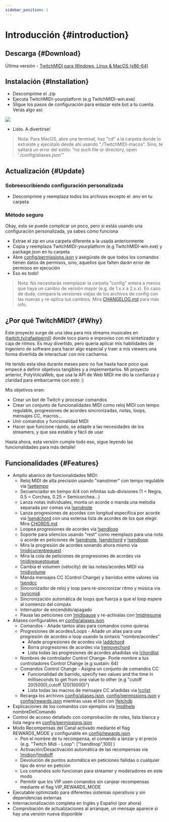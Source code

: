 ```yaml
---
sidebar_position: 1
---
```

# Introducción {#introduction}

## Descarga {#Download}

Última versión - [TwitchMIDI para Windows, Linux & MacOS (x86-64)](https://github.com/rafaelpernil2/TwitchMIDI/releases/latest/download/TwitchMIDI.zip)

## Instalación {#Installation}

* Descomprime el .zip
* Ejecuta TwitchMIDI-yourplatform (e.g TwitchMIDI-win.exe)
* SIigue los pasos de configuración para enlazar este bot a tu cuenta. Verás algo así:

[![](https://feranern.sirv.com/Images/TwitchMIDI_initConfig.png)](#installation)

* Listo. A divertirse!

> Nota: Para MacOS, abre una terminal, haz "cd" a la carpeta donde lo extraiste y ejecútalo desde ahí usando "./TwitchMIDI-macos".
> Sino, te saltará un error del estilo: "no such file or directory, open './config/aliases.json'"

## Actualización {#Update}

### Sobreescribiendo configuración personalizada

* Descomprime y reemplaza todos los archivos excepto el .env en tu carpeta

### Método seguro

Okay, esto se puede complicar un poco, pero si estás usando una configuración personalizada, ya sabes cómo funciona

* Extrae el zip en una carpeta diferente a la usada anteriormente
* Copia y reemplaza TwitchMIDI-yourplatform (e.g TwitchMIDI-win.exe) y package.json en tu carpeta
* Abre [config/permissions.json](https://github.com/rafaelpernil2/TwitchMIDI/blob/master/config/permissions.json) y asegúrate de que todos los comandos tienen datos de permisos, sino, aquellos que falten darán error de permisos en ejecución
* Eso es todo!

> Nota: No necesitarás reemplazar la carpeta "config" entera a menos que haya un cambio de versión mayor (e.g, de 1.x.x a 2.x.x).
> En caso de duda, compara la versiones viejas de los archivos de config con las nuevas y re-aplica tus cambios. Mira [CHANGELOG.md](https://github.com/rafaelpernil2/TwitchMIDI/blob/master/CHANGELOG.md) para más info.


## ¿Por qué TwitchMIDI? {#Why}

Este proyecto surge de una idea para mis streams musicales en ([twitch.tv/rafaelpernil](https://twitch.tv/rafaelpernil)) donde toco piano e improviso con mi sintetizador y caja de ritmos.
Es muy divertido, pero quería aplicar mis habilidades de ingeniero de software para hacer algo especial y traer a mis viewers una forma divertida de interactuar con mis cacharros.

He tenido esta idea durante meses pero no fue hasta hace poco que empecé a definir objetivos tangibles y a implementarlos. Mi proyecto anterior, PolyVolcaWeb, que usa la API de Web MIDI me dio la confianza y claridad para embarcarme con esto :)

Mis objetivos eran:

- Crear un bot de Twitch y procesar comandos
- Crear un conjunto de funcionalidades MIDI como reloj MIDI con tempo regulable, progresiones de acordes sincronizadas, notas, loops, mensajes CC, macros...
- Unir comandos y funcionalidad MIDI
- Hacer que funcione rápido, se adapte a las necesidades de los streamers, y que sea estable y fácil de usar

Hasta ahora, esta versión cumple todo eso, sigue leyendo las funcionalidades para más detalle!

## Funcionalidades {#Features}

* Amplio abanico de funcionalidades MIDI:
  * Reloj MIDI de alta precisión usando "nanotimer" con tempo regulable via [!settempo](#settempo)
  * Secuenciador en tiempo 4/4 con infinitas sub-divisiones (1 = Negra, 0.5 = Corchea, 0.25 = Semicorchea...)
  * Lanza notas individuales, monta un acorde o manda una melodía separada por comas via [!sendnote](#sendnote)
  * Lanza progresiones de acordes con longitud específica por acorde via [!sendchord](#sendchord) con una extensa lista de acordes de los que elegir. Mira [CHORDS.md](https://github.com/rafaelpernil2/TwitchMIDI/blob/master/CHORDS.md)
  * Loopea progresiones de acordes via [!sendloop](#sendloop)
  * Soporte para silencios usando "rest" como reemplazo para una nota o acorde en peticiones de [!sendnote](#sendnote), [!sendchord](#sendchord) y [!sendloop](#sendloop)
  * Mira la progresión de acordes sonando ahora mismo via [!midicurrentrequest](#midicurrentrequest)
  * Mira la cola de peticiones de progresiones de acordes via [!midirequestqueue](#midirequestqueue)
  * Cambia el volumen (velocity) de las notas/acordes MIDI via [!midivolume](#midivolume)
  * Manda mensajes CC (Control Change) y barridos entre valores via [!sendcc](#sendcc)
  * Sincronizador de reloj y loop para re-sincronizar ritmo y música via [!syncmidi](#syncmidi)
  * Sincronización automática de loops que fuerza a que el loop espere al comienzo del compás
  * Interruptor de encendido/apagado
  * Pausa las peticiones con [!midipause](#midipause) y re-actívalas con [!midiresume](#midiresume)
* Aliases configurables en [config/aliases.json](https://github.com/rafaelpernil2/TwitchMIDI/blob/master/config/aliases.json)
  * Comandos - Añade tantos alias para comandos como quieras
  * Progresiones de acordes/Loops - Añade un alias para una progresión de acordes o loop usando la sintaxis "nombre/acordes"
    * Añade progresiones de acordes via [!addchord](#addchord)
    * Borra progresiones de acordes via [!removechord](#removechord)
    * Lista todas las progresiones de acordes añadidas via [!chordlist](#chordlist)
  * Nombres de controlador Control Change- Ponle nombre a tus controladores Control Change (e.g sustain: 64)
  * Comandos Control Change - Asigna un conjunto de comandos CC
    * Funcionalidad de barrido, specify two values and the time in milliseconds to get from one value to other (e.g "cutoff 20(5000),cutoff 120(10000)")
    * Lista todas las macros de mensajes CC añadidas via [!cclist](#cclist)
  * Recarga los archivos [config/aliases.json](https://github.com/rafaelpernil2/TwitchMIDI/blob/master/config/aliases.json), [config/permissions.json](https://github.com/rafaelpernil2/TwitchMIDI/blob/master/config/permissions.json) y [config/rewards.json](https://github.com/rafaelpernil2/TwitchMIDI/blob/master/config/rewards.json) mientras usas el bot con [!fetchdb](#fetchdb)
* Explicaciones de los comandos con ejemplos via [!midihelp](#midihelp) nombreDelComando
* Control de acceso detallado con comprobación de roles, lista blanca y lista negra en [config/permissions.json](https://github.com/rafaelpernil2/TwitchMIDI/blob/master/config/permissions.json)
* Modo Recompensas del Canal activado mediante el flag REWARDS_MODE y configurable en [config/rewards.json](https://github.com/rafaelpernil2/TwitchMIDI/blob/master/config/rewards.json)
  * Pon el nombre de tu recompensa, el comando a lanzar y el precio (e.g. "Twitch Midi - Loop": \["!sendloop",100\] )
  * Activación/Desactivación automática de las recompensas via [!midion](#midion)/[!midioff](#midioff)
  * Devolución de puntos automática en peticiones fallidas o cualquier tipo de error en petición
  * Los comandos solo funcionan para streamer y moderadores en este modo
  * Permitir que los VIP usen comandos sin canjear recompensas mediante el flag VIP_REWARDS_MODE
* Ejecutable optimizado para diferentes sistemas operativos y sin dependencias externas
* Internacionalización completa en Inglés y Español (por ahora)
* Comprobación de actualizaciones al arranque, un mensaje aparece si hay una versión nueva disponible
